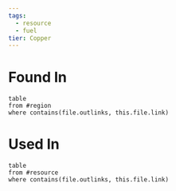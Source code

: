 ```yaml
---
tags:
  - resource
  - fuel
tier: Copper
---
```

# Found In
```dataview
table
from #region 
where contains(file.outlinks, this.file.link)
```
# Used In
```dataview
table
from #resource
where contains(file.outlinks, this.file.link)
```